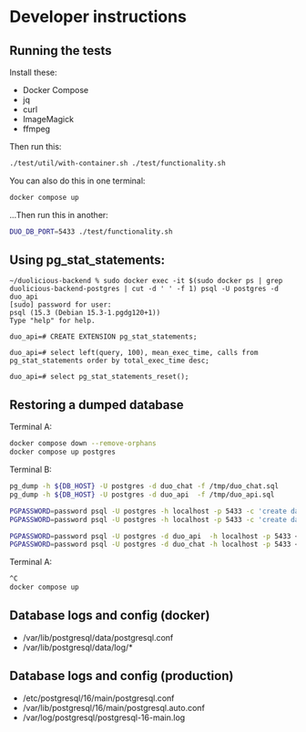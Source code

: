 # Developer instructions

## Running the tests

Install these:

* Docker Compose
* jq
* curl
* ImageMagick
* ffmpeg

Then run this:

```bash
./test/util/with-container.sh ./test/functionality.sh
```

You can also do this in one terminal:

```bash
docker compose up
```

...Then run this in another:

```bash
DUO_DB_PORT=5433 ./test/functionality.sh
```

## Using pg_stat_statements:

```
~/duolicious-backend % sudo docker exec -it $(sudo docker ps | grep duolicious-backend-postgres | cut -d ' ' -f 1) psql -U postgres -d duo_api
[sudo] password for user:
psql (15.3 (Debian 15.3-1.pgdg120+1))
Type "help" for help.

duo_api=# CREATE EXTENSION pg_stat_statements;

duo_api=# select left(query, 100), mean_exec_time, calls from pg_stat_statements order by total_exec_time desc;

duo_api=# select pg_stat_statements_reset();
```

## Restoring a dumped database

Terminal A:

```bash
docker compose down --remove-orphans
docker compose up postgres
```

Terminal B:
```bash
pg_dump -h ${DB_HOST} -U postgres -d duo_chat -f /tmp/duo_chat.sql
pg_dump -h ${DB_HOST} -U postgres -d duo_api  -f /tmp/duo_api.sql

PGPASSWORD=password psql -U postgres -h localhost -p 5433 -c 'create database duo_api;'
PGPASSWORD=password psql -U postgres -h localhost -p 5433 -c 'create database duo_chat;'

PGPASSWORD=password psql -U postgres -d duo_api  -h localhost -p 5433 < /tmp/duo_api.sql
PGPASSWORD=password psql -U postgres -d duo_chat -h localhost -p 5433 < /tmp/duo_chat.sql
```

Terminal A:

```bash
^C
docker compose up
```

## Database logs and config (docker)

* /var/lib/postgresql/data/postgresql.conf
* /var/lib/postgresql/data/log/*

## Database logs and config (production)

* /etc/postgresql/16/main/postgresql.conf
* /var/lib/postgresql/16/main/postgresql.auto.conf
* /var/log/postgresql/postgresql-16-main.log
